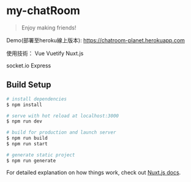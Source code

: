 # my-chatRoom

> Enjoy making friends!

Demo(部署至heroku線上版本):
https://chatroom-planet.herokuapp.com

使用技術：
Vue
Vuetify
Nuxt.js

socket.io
Express

## Build Setup

```bash
# install dependencies
$ npm install

# serve with hot reload at localhost:3000
$ npm run dev

# build for production and launch server
$ npm run build
$ npm run start

# generate static project
$ npm run generate
```

For detailed explanation on how things work, check out [Nuxt.js docs](https://nuxtjs.org).
